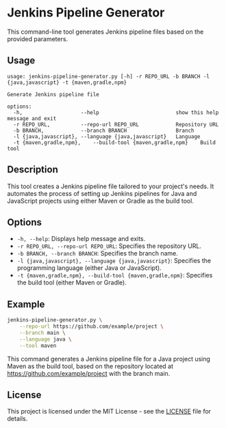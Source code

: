 # Jenkins Pipeline Generator
This command-line tool generates Jenkins pipeline files based on the provided parameters.

## Usage
```
usage: jenkins-pipeline-generator.py [-h] -r REPO_URL -b BRANCH -l {java,javascript} -t {maven,gradle,npm}

Generate Jenkins pipeline file

options:
  -h,                   --help                         show this help message and exit
  -r REPO_URL,          --repo-url REPO_URL            Repository URL
  -b BRANCH,            --branch BRANCH                Branch
  -l {java,javascript}, --language {java,javascript}   Language
  -t {maven,gradle,npm},    --build-tool {maven,gradle,npm}    Build tool
```
## Description
This tool creates a Jenkins pipeline file tailored to your project's needs. It automates the process of setting up Jenkins pipelines for Java and JavaScript projects using either Maven or Gradle as the build tool.

## Options
- `-h, --help`: Displays help message and exits.
- `-r REPO_URL, --repo-url REPO_URL`: Specifies the repository URL.
- `-b BRANCH, --branch BRANCH`: Specifies the branch name.
- `-l {java,javascript}, --language {java,javascript}`: Specifies the programming language (either Java or JavaScript).
- `-t {maven,gradle,npm}, --build-tool {maven,gradle,npm}`: Specifies the build tool (either Maven or Gradle).

## Example
```bash
jenkins-pipeline-generator.py \
    --repo-url https://github.com/example/project \
    --branch main \
    --language java \
    --tool maven
```
This command generates a Jenkins pipeline file for a Java project using Maven as the build tool, based on the repository located at https://github.com/example/project with the branch main.

## License
This project is licensed under the MIT License - see the [LICENSE](./LICENSE) file for details.